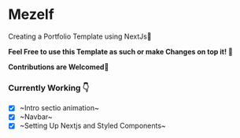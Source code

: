 # Mezelf
Creating a Portfolio Template using NextJs🖤

**Feel Free to use this Template as such or make Changes on top it! 🚀**

**Contributions are Welcomed💙**

### Currently Working 👇
- [x] ~Intro sectio animation~
- [x] ~Navbar~
- [x] ~Setting Up Nextjs and Styled Components~
